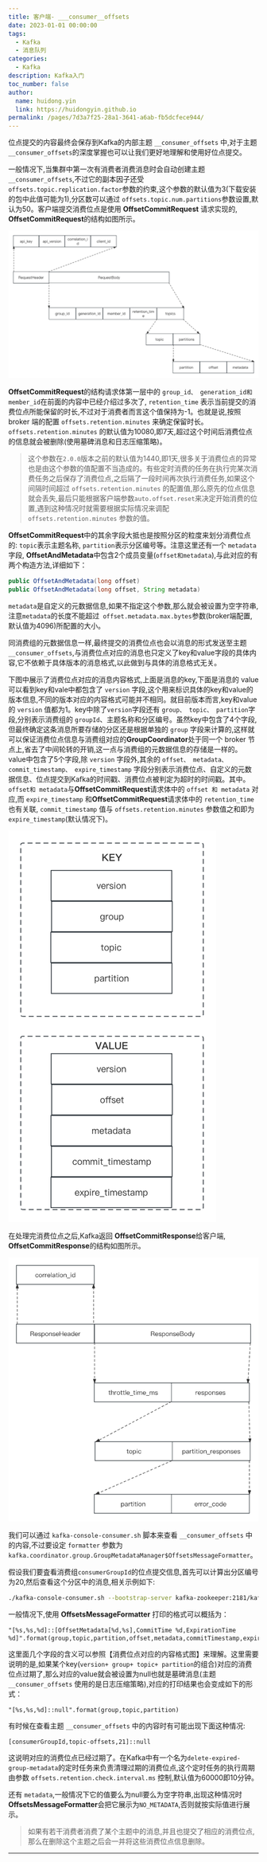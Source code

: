 ```yaml
---
title: 客户端- ___consumer__offsets
date: 2023-01-01 00:00:00
tags: 
  - Kafka
  - 消息队列
categories: 
  - Kafka
description: Kafka入门
toc_number: false
author:
  name: huidong.yin
  link: https://huidongyin.github.io
permalink: /pages/7d3a7f25-28a1-3641-a6ab-fb5dcfece944/
---
```



位点提交的内容最终会保存到Kafka的内部主题 `__consumer_offsets` 中,对于主题`__consumer_offsets`的深度掌握也可以让我们更好地理解和使用好位点提交。

一般情况下,当集群中第一次有消费者消费消息时会自动创建主题 `__consumer_offsets`,不过它的副本因子还受 `offsets.topic.replication.factor`参数的约束,这个参数的默认值为3(下载安装的包中此值可能为1),分区数可以通过 `offsets.topic.num.partitions`参数设置,默认为50。客户端提交消费位点是使用 **OffsetCommitRequest** 请求实现的, **OffsetCommitRequest**的结构如图所示。

![](https://raw.githubusercontent.com/huidongyin/DrawingBed/main/kafka/202311270025156.png)

**OffsetCommitRequest**的结构请求体第一层中的 `group_id、 generation_id和 member_id`在前面的内容中已经介绍过多次了, `retention_time` 表示当前提交的消费位点所能保留的时长,不过对于消费者而言这个值保持为-1。也就是说,按照 broker 端的配置 `offsets.retention.minutes` 来确定保留时长。`offsets.retention.minutes` 的默认值为10080,即7天,超过这个时间后消费位点的信息就会被删除(使用墓碑消息和日志压缩策略)。

> 这个参数在`2.0.0`版本之前的默认值为1440,即1天,很多关于消费位点的异常也是由这个参数的值配置不当造成的。有些定时消费的任务在执行完某次消费任务之后保存了消费位点,之后隔了一段时间再次执行消费任务,如果这个间隔时间超过 `offsets.retention.minutes` 的配置值,那么原先的位点信息就会丢失,最后只能根据客户端参数`auto.offset.reset`来决定开始消费的位置,遇到这种情况时就需要根据实际情况来调配 `offsets.retention.minutes` 参数的值。

**OffsetCommitRequest**中的其余字段大抵也是按照分区的粒度来划分消费位点的: `topic`表示主题名称, `partition`表示分区编号等。注意这里还有一个 `metadata` 字段, **OffsetAndMetadata**中包含2个成员变量(`offset和metadata`),与此对应的有两个构造方法,详细如下：

```java
public OffsetAndMetadata(long offset)
public OffsetAndMetadata(long offset, String metadata)
```

`metadata`是自定义的元数据信息,如果不指定这个参数,那么就会被设置为空字符串,注意`metadata`的长度不能超过` offset.metadata.max.bytes`参数(broker端配置,默认值为4096)所配置的大小。

同消费组的元数据信息一样,最终提交的消费位点也会以消息的形式发送至主题`__consumer_offsets`,与消费位点对应的消息也只定义了key和value字段的具体内容,它不依赖于具体版本的消息格式,以此做到与具体的消息格式无关。

下图中展示了消费位点对应的消息内容格式,上面是消息的key,下面是消息的 value可以看到key和vale中都包含了 `version` 字段,这个用来标识具体的key和value的版本信息,不同的版本对应的内容格式可能并不相同。就目前版本而言,key和value的 `version` 值都为1。key中除了`version`字段还有 `group、 topic、 partition`字段,分别表示消费组的 `groupId`、主题名称和分区编号。虽然key中包含了4个字段,但最终确定这条消息所要存储的分区还是根据单独的 `group` 字段来计算的,这样就可以保证消费位点信息与消费组对应的**GroupCoordinator**处于同一个 broker 节点上,省去了中间轮转的开销,这一点与消费组的元数据信息的存储是一样的。 value中包含了5个字段,除 `version` 字段外,其余的 `offset、 metadata、 commit_timestamp、 expire_timestamp` 字段分别表示消费位点、自定义的元数据信息、位点提交到Kafka的时间戳、消费位点被判定为超时的时间戳。其中。 `offset和 metadata`与**OffsetCommitRequest**请求体中的 `offset 和 metadata` 对应,而 `expire_timestamp` 和**OffsetCommitRequest**请求体中的 `retention_time` 也有关联, `commit_timestamp` 值与 `offsets.retention.minutes` 参数值之和即为 `expire_timestamp`(默认情况下)。

![](https://raw.githubusercontent.com/huidongyin/DrawingBed/main/kafka/202311270025488.png)

在处理完消费位点之后,Kafka返回 **OffsetCommitResponse**给客户端, **OffsetCommitResponse**的结构如图所示。 

![](https://raw.githubusercontent.com/huidongyin/DrawingBed/main/kafka/202311270025751.png)

我们可以通过 `kafka-console-consumer.sh` 脚本来查看 `__consumer_offsets` 中的内容,不过要设定 `formatter` 参数为 `kafka.coordinator.group.GroupMetadataManager$OffsetsMessageFormatter`。

假设我们要査看消费组`consumerGroupId`的位点提交信息,首先可以计算出分区编号为20,然后查看这个分区中的消息,相关示例如下:

```bash
./kafka-console-consumer.sh --bootstrap-server kafka-zookeeper:2181/kafka --topic __consumer_offsets --partition 20 --formatter 'kafka.coordinator.group.GroupMetadataManager$OffsetsMessageFormatter'
```

一般情况下,使用 **OffsetsMessageFormatter** 打印的格式可以概括为：

```text
"[%s,%s,%d]::[OffsetMetadata[%d,%s],CommitTime %d,ExpirationTime %d]".format(group,topic,partition,offset,metadata,commitTimestamp,expireTimestamp)
```

这里面几个字段的含义可以参照【消费位点对应的内容格式图】来理解。这里需要说明的是,如果某个key(`version+ group+ topic+ partition`的组合)对应的消费位点过期了,那么对应的value就会被设置为null也就是墓碑消息(主题 `__consumer_offsets` 使用的是日志压缩策略),对应的打印结果也会变成如下的形式：

```text
"[%s,%s,%d]::null".format(group,topic,partition)
```

有时候在查看主题 `__consumer_offsets` 中的内容时有可能出现下面这种情况:

```text
[consumerGroupId,topic-offsets,21]::null
```

这说明对应的消费位点已经过期了。在Kafka中有一个名为`delete-expired-group-metadata`的定时任务来负责清理过期的消费位点,这个定时任务的执行周期由参数 `offsets.retention.check.interval.ms` 控制,默认值为60000即10分钟。

还有 `metadata`,一般情况下它的值要么为null要么为空字符串,出现这种情况时**OffsetsMessageFormatter**会把它展示为`NO_METADATA`,否则就按实际值进行展示。

> 如果有若干消费者消费了某个主题中的消息,并且也提交了相应的消费位点,那么在删除这个主题之后会一并将这些消费位点信息删除。

---

